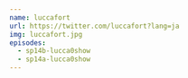 ```yaml
---
name: luccafort
url: https://twitter.com/luccafort?lang=ja
img: luccafort.jpg
episodes:
  - sp14b-lucca0show
  - sp14a-lucca0show
---
```

